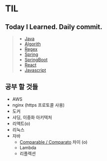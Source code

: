 TIL
====================
Today I Learned. Daily commit.
------------------------------
>* [Java](https://github.com/dpudpu/TIL/tree/master/java)
>* [Algorith](https://github.com/dpudpu/TIL/tree/master/algorithm)
>* [Regex](https://github.com/dpudpu/TIL/tree/master/regex)
>* [Spring](https://github.com/dpudpu/TIL/tree/master/spring)
>* [SpringBoot](https://github.com/dpudpu/TIL/tree/master/springboot)
>* [React](https://github.com/dpudpu/TIL/tree/master/react)
>* [Javascript](https://github.com/dpudpu/TIL/tree/master/javascript)

## 공부 할 것들

- AWS
- nginx (https 프로토콜 사용)
- 도커
- 샤딩, 이중화 아키텍처
- 리액트(o)
- 리눅스
- 자바 
  - [Comparable / Comparato](http://dev-daddy.tistory.com/23) 차이 (o) 
  - Lambda
  - 리플렉션

